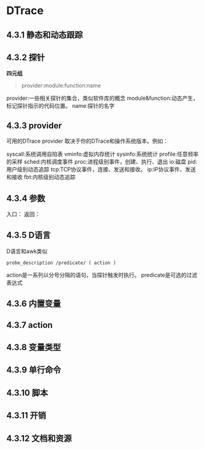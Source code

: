 # DTrace

## 4.3.1 静态和动态跟踪
## 4.3.2 探针

**四元组**
>provider:module:function:name

provider:一些相关探针的集合，类似软件库的概念
module&function:动态产生，标记探针指示的代码位置。
name:探针的名字

## 4.3.3 provider

可用的DTrace provider 取决于你的DTrace和操作系统版本。例如：

syscall:系统调用自陷表
vminfo:虚拟内存统计
sysinfo:系统统计
profile:任意频率的采样
sched:内核调度事件
proc:进程级别事件，创建、执行、退出
io:磁盘
pid:用户级别动态追踪
tcp:TCP协议事件，连接、发送和接收。
ip:IP协议事件、发送和接收
fbt:内核级别动态追踪


## 4.3.4 参数
  入口：
  返回：

## 4.3.5 D语言
  D语言和awk类似
  ```
  probe_description /predicate/ ( action )
  ```
  action是一系列以分号分隔的语句，当探针触发时执行。
  predicate是可选的过滤表达式

## 4.3.6 内置变量
## 4.3.7 action
## 4.3.8 变量类型
## 4.3.9 单行命令
## 4.3.10 脚本
## 4.3.11 开销
## 4.3.12 文档和资源
